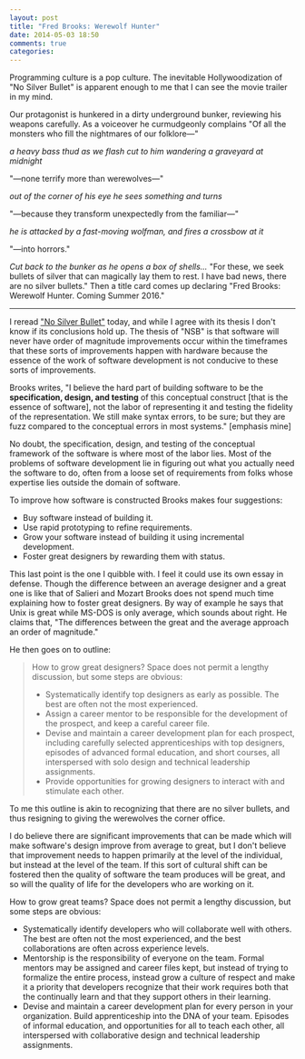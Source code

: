```yaml
---
layout: post
title: "Fred Brooks: Werewolf Hunter"
date: 2014-05-03 18:50
comments: true
categories:
---
```

Programming culture is a pop culture. The inevitable Hollywoodization of "No Silver Bullet" is apparent enough to me that I can see the movie trailer in my mind.

Our protagonist is hunkered in a dirty underground bunker, reviewing his weapons carefully. As a voiceover he curmudgeonly complains "Of all the monsters who fill the nightmares of our folklore—"

_a heavy bass thud as we flash cut to him wandering a graveyard at midnight_

"—none terrify more than werewolves—"

_out of the corner of his eye he sees something and turns_

"—because they transform unexpectedly from the familiar—"

_he is attacked by a fast-moving wolfman, and fires a crossbow at it_

"—into horrors."

_Cut back to the bunker as he opens a box of shells…_ "For these, we seek bullets of silver that can magically lay them to rest. I have bad news, there are no silver bullets." Then a title card comes up declaring "Fred Brooks: Werewolf Hunter. Coming Summer 2016."

--------------------------------------------------------------------------------

I reread ["No Silver Bullet"](http://faculty.salisbury.edu/~xswang/Research/Papers/SERelated/no-silver-bullet.pdf) today, and while I agree with its thesis I don't know if its conclusions hold up. The thesis of "NSB" is that software will never have order of magnitude improvements occur within the timeframes that these sorts of improvements happen with hardware because the essence of the work of software development is not conducive to these sorts of improvements.

Brooks writes, "I believe the hard part of building software to be the **specification, design, and testing** of this conceptual construct [that is the essence of software], not the labor of representing it and testing the fidelity of the representation. We still make syntax errors, to be sure; but they are fuzz compared to the conceptual errors in most systems." [emphasis mine]

No doubt, the specification, design, and testing of the conceptual framework of the software is where most of the labor lies. Most of the problems of software development lie in figuring out what you actually need the software to do, often from a loose set of requirements from folks whose expertise lies outside the domain of software.

To improve how software is constructed Brooks makes four suggestions:

- Buy software instead of building it.
- Use rapid prototyping to refine requirements.
- Grow your software instead of building it using incremental development.
- Foster great designers by rewarding them with status.

This last point is the one I quibble with. I feel it could use its own essay in defense. Though the difference between an average designer and a great one is like that of Salieri and Mozart Brooks does not spend much time explaining how to foster great designers. By way of example he says that Unix is great while MS-DOS is only average, which sounds about right. He claims that, "The differences between the great and the average approach an order of magnitude."

He then goes on to outline:

> How to grow great designers? Space does not permit a lengthy discussion, but some steps are obvious:
>
> - Systematically identify top designers as early as possible. The best are often not the most experienced.
> - Assign a career mentor to be responsible for the development of the prospect, and keep a careful career file.
> - Devise and maintain a career development plan for each prospect, including carefully selected apprenticeships with top designers, episodes of advanced formal education, and short courses, all interspersed with solo design and technical leadership assignments.
> - Provide opportunities for growing designers to interact with and stimulate each other.

To me this outline is akin to recognizing that there are no silver bullets, and thus resigning to giving the werewolves the corner office.

I do believe there are significant improvements that can be made which will make software's design improve from average to great, but I don't believe that improvement needs to happen primarily at the level of the individual, but instead at the level of the team. If this sort of cultural shift can be fostered then the quality of software the team produces will be great, and so will the quality of life for the developers who are working on it.

How to grow great teams? Space does not permit a lengthy discussion, but some steps are obvious:

- Systematically identify developers who will collaborate well with others. The best are often not the most experienced, and the best collaborations are often across experience levels.
- Mentorship is the responsibility of everyone on the team. Formal mentors may be assigned and career files kept, but instead of trying to formalize the entire process, instead grow a culture of respect and make it a priority that developers recognize that their work requires both that the continually learn and that they support others in their learning.
- Devise and maintain a career development plan for every person in your organization. Build apprenticeship into the DNA of your team. Episodes of informal education, and opportunities for all to teach each other, all interspersed with collaborative design and technical leadership assignments.
